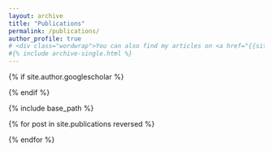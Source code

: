 ```yaml
---
layout: archive
title: "Publications"
permalink: /publications/
author_profile: true
# <div class="wordwrap">You can also find my articles on <a href="{{site.author.googlescholar}}">my Google Scholar profile</a>.</div>
#{% include archive-single.html %}
---
```


{% if site.author.googlescholar %}
   
{% endif %}

{% include base_path %}

{% for post in site.publications reversed %}
  
{% endfor %}
